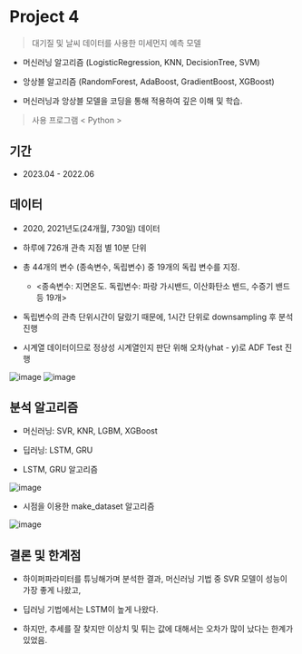 # Project 4
> 대기질 및 날씨 데이터를 사용한 미세먼지 예측 모델
 
* 머신러닝 알고리즘 (LogisticRegression, KNN, DecisionTree, SVM)
  
* 앙상블 알고리즘 (RandomForest, AdaBoost, GradientBoost, XGBoost)

* 머신러닝과 앙상블 모델을 코딩을 통해 적용하여 깊은 이해 및 학습.

> 사용 프로그램 < Python >

## 기간

* 2023.04 - 2022.06

## 데이터

* 2020, 2021년도(24개월, 730일) 데이터 

* 하루에 726개 관측 지점 별 10분 단위
  
* 총 44개의 변수 (종속변수, 독립변수) 중 19개의 독립 변수를 지정.

  - <종속변수: 지면온도. 독립변수: 파랑 가시밴드, 이산화탄소 밴드, 수증기 밴드 등 19개>

* 독립변수의 관측 단위시간이 달랐기 때문에, 1시간 단위로 downsampling 후 분석 진행

* 시계열 데이터이므로 정상성 시계열인지 판단 위해 오차(yhat - y)로 ADF Test 진행

![image](https://github.com/daehwan100/DaeHwan_Projects/assets/141620597/588e2543-a6d1-4795-8dc5-6303ac430548)
![image](https://github.com/daehwan100/DaeHwan_Projects/assets/141620597/f32e1426-f42a-4d9d-a709-8ccfa3b3ec5d)


## 분석 알고리즘

* 머신러닝: SVR, KNR, LGBM, XGBoost

* 딥러닝: LSTM, GRU
* LSTM, GRU 알고리즘
  
![image](https://github.com/daehwan100/DaeHwan_Projects/assets/141620597/c3fd4c29-b76c-4452-b351-9255546849cf)

* 시점을 이용한 make_dataset 알고리즘
  
![image](https://github.com/daehwan100/DaeHwan_Projects/assets/141620597/87fda812-9557-485d-9548-ca49270681ae)


## 결론 및 한계점

* 하이퍼파라미터를 튜닝해가며 분석한 결과, 머신러닝 기법 중 SVR 모델이 성능이 가장 좋게 나왔고,
* 딥러닝 기법에서는 LSTM이 높게 나왔다.

* 하지만, 추세를 잘 찾지만 이상치 및 튀는 값에 대해서는 오차가 많이 났다는 한계가 있었음.









